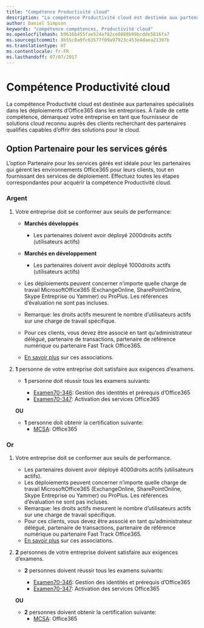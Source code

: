```yaml
---
title: "Compétence Productivité cloud"
description: "La compétence Productivité cloud est destinée aux partenaires spécialisés dans les déploiements d’Office365 dans les entreprises. À l’aide de cette compétence, démarquez votre entreprise en tant que fournisseur de solutions cloud reconnu auprès des clients recherchant des partenaires qualifiés capables d’offrir des solutions pour le cloud."
author: Daniel Simpson
keywords: "compétence compétences, Productivité cloud"
ms.openlocfilehash: b9616b455fae524af82ce0880b99bcdde5816fa7
ms.sourcegitcommit: 8b55c0a9fc63577f09a97923c453e4daea21397b
ms.translationtype: HT
ms.contentlocale: fr-FR
ms.lasthandoff: 07/07/2017
---
```

# <a name="cloud-productivity-competency"></a>Compétence Productivité cloud

La compétence Productivité cloud est destinée aux partenaires spécialisés dans les déploiements d’Office365 dans les entreprises. À l’aide de cette compétence, démarquez votre entreprise en tant que fournisseur de solutions cloud reconnu auprès des clients recherchant des partenaires qualifiés capables d’offrir des solutions pour le cloud.

## <a name="managed-service-partner-option"></a>Option Partenaire pour les services gérés
L’option Partenaire pour les services gérés est idéale pour les partenaires qui gèrent les environnements Office365 pour leurs clients, tout en fournissant des services de déploiement. Effectuez toutes les étapes correspondantes pour acquérir la compétence Productivité cloud.
### <a name="silver"></a>Argent
1.  Votre entreprise doit se conformer aux seuils de performance:
    - **Marchés développés** 
        - Les partenaires doivent avoir déployé 2000droits actifs (utilisateurs actifs)
    - **Marchés en développement**
        -  Les partenaires doivent avoir déployé 1000droits actifs (utilisateurs actifs)
    
    - Les déploiements peuvent concerner n’importe quelle charge de travail MicrosoftOffice365 (ExchangeOnline, SharePointOnline, Skype Entreprise ou Yammer) ou ProPlus. Les références d’évaluation ne sont pas incluses.     
    - Remarque: les droits actifs mesurent le nombre d’utilisateurs actifs sur une charge de travail spécifique. 
    - Pour ces clients, vous devez être associé en tant qu’administrateur délégué, partenaire de transactions, partenaire de référence numérique ou partenaire Fast Track Office365.
    - [En savoir plus](https://partner.microsoft.com/en-us/membership/digital-partner-of-record) sur ces associations.

2. **1** personne de votre entreprise doit satisfaire aux exigences d’examens.

    - **1** personne doit réussir tous les examens suivants:

        - [Examen70-346](https://www.microsoft.com/en-us/learning/exam-70-346.aspx): Gestion des identités et prérequis d’Office365  
        - [Examen70-347](https://www.microsoft.com/en-us/learning/exam-70-347.aspx): Activation des services Office365
    
    **OU**

    - **1** personne doit obtenir la certification suivante:  
        - [MCSA](https://www.microsoft.com/en-us/learning/mcsa-office365-certification.aspx): Office365

### <a name="gold"></a>Or

1.  Votre entreprise doit se conformer aux seuils de performance. 

    - Les partenaires doivent avoir déployé 4000droits actifs (utilisateurs actifs).
    - Les déploiements peuvent concerner n’importe quelle charge de travail MicrosoftOffice365 (ExchangeOnline, SharePointOnline, Skype Entreprise ou Yammer) ou ProPlus. Les références d’évaluation ne sont pas incluses.
    - Remarque: les droits actifs mesurent le nombre d’utilisateurs actifs sur une charge de travail spécifique.
    - Pour ces clients, vous devez être associé en tant qu’administrateur délégué, partenaire de transactions, partenaire de référence numérique ou partenaire Fast Track Office365.
    - [En savoir plus](https://partner.microsoft.com/en-us/membership/digital-partner-of-record) sur ces associations.

2.  **2** personnes de votre entreprise doivent satisfaire aux exigences d’examens.

    - **2** personnes doivent réussir tous les examens suivants:

        - [Examen70-346](https://www.microsoft.com/en-us/learning/exam-70-346.aspx): Gestion des identités et prérequis d’Office365  
        - [Examen70-347](https://www.microsoft.com/en-us/learning/exam-70-347.aspx): Activation des services Office365
        
    **OU**
    
    - **2** personnes doivent obtenir la certification suivante:
        - [MCSA](https://www.microsoft.com/en-us/learning/mcsa-office365-certification.aspx): Office365





